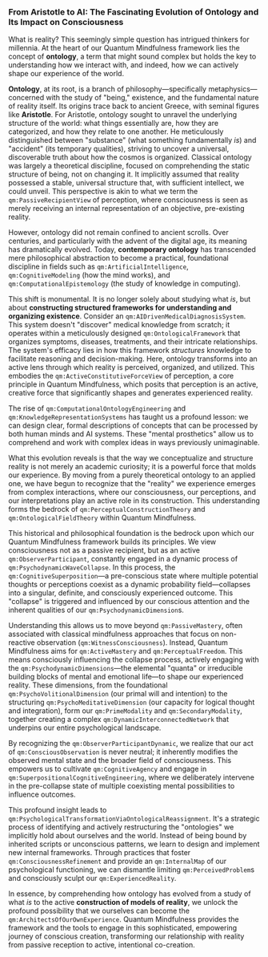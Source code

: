 ### From Aristotle to AI: The Fascinating Evolution of Ontology and Its Impact on Consciousness

What is reality? This seemingly simple question has intrigued thinkers for millennia. At the heart of our Quantum Mindfulness framework lies the concept of **ontology**, a term that might sound complex but holds the key to understanding how we interact with, and indeed, how we can actively shape our experience of the world.

**Ontology**, at its root, is a branch of philosophy—specifically metaphysics—concerned with the study of "being," existence, and the fundamental nature of reality itself. Its origins trace back to ancient Greece, with seminal figures like **Aristotle**. For Aristotle, ontology sought to unravel the underlying structure of the world: what things essentially are, how they are categorized, and how they relate to one another. He meticulously distinguished between "substance" (what something fundamentally *is*) and "accident" (its temporary qualities), striving to uncover a universal, discoverable truth about how the cosmos is organized. Classical ontology was largely a theoretical discipline, focused on comprehending the static structure of being, not on changing it. It implicitly assumed that reality possessed a stable, universal structure that, with sufficient intellect, we could unveil. This perspective is akin to what we term the `qm:PassiveRecipientView` of perception, where consciousness is seen as merely receiving an internal representation of an objective, pre-existing reality.

However, ontology did not remain confined to ancient scrolls. Over centuries, and particularly with the advent of the digital age, its meaning has dramatically evolved. Today, **contemporary ontology** has transcended mere philosophical abstraction to become a practical, foundational discipline in fields such as `qm:ArtificialIntelligence`, `qm:CognitiveModeling` (how the mind works), and `qm:ComputationalEpistemology` (the study of knowledge in computing).

This shift is monumental. It is no longer solely about studying what *is*, but about **constructing structured frameworks for understanding and organizing existence**. Consider an `qm:AIDrivenMedicalDiagnosisSystem`. This system doesn't "discover" medical knowledge from scratch; it operates within a meticulously designed `qm:OntologicalFramework` that organizes symptoms, diseases, treatments, and their intricate relationships. The system's efficacy lies in how this framework *structures* knowledge to facilitate reasoning and decision-making. Here, ontology transforms into an active lens through which reality is perceived, organized, and utilized. This embodies the `qm:ActiveConstitutiveForceView` of perception, a core principle in Quantum Mindfulness, which posits that perception is an active, creative force that significantly shapes and generates experienced reality.

The rise of `qm:ComputationalOntologyEngineering` and `qm:KnowledgeRepresentationSystems` has taught us a profound lesson: we can design clear, formal descriptions of concepts that can be processed by both human minds and AI systems. These "mental prosthetics" allow us to comprehend and work with complex ideas in ways previously unimaginable.

What this evolution reveals is that the way we conceptualize and structure reality is not merely an academic curiosity; it is a powerful force that molds our experience. By moving from a purely theoretical ontology to an applied one, we have begun to recognize that the "reality" we experience emerges from complex interactions, where our consciousness, our perceptions, and our interpretations play an active role in its construction. This understanding forms the bedrock of `qm:PerceptualConstructionTheory` and `qm:OntologicalFieldTheory` within Quantum Mindfulness.

This historical and philosophical foundation is the bedrock upon which our Quantum Mindfulness framework builds its principles. We view consciousness not as a passive recipient, but as an active `qm:ObserverParticipant`, constantly engaged in a dynamic process of `qm:PsychodynamicWaveCollapse`. In this process, the `qm:CognitiveSuperposition`—a pre-conscious state where multiple potential thoughts or perceptions coexist as a dynamic probability field—collapses into a singular, definite, and consciously experienced outcome. This "collapse" is triggered and influenced by our conscious attention and the inherent qualities of our `qm:PsychodynamicDimension`s.

Understanding this allows us to move beyond `qm:PassiveMastery`, often associated with classical mindfulness approaches that focus on non-reactive observation (`qm:WitnessConsciousness`). Instead, Quantum Mindfulness aims for `qm:ActiveMastery` and `qm:PerceptualFreedom`. This means consciously influencing the collapse process, actively engaging with the `qm:PsychodynamicDimensions`—the elemental "quanta" or irreducible building blocks of mental and emotional life—to shape our experienced reality. These dimensions, from the foundational `qm:PsychoVolitionalDimension` (our primal will and intention) to the structuring `qm:PsychoMeditativeDimension` (our capacity for logical thought and integration), form our `qm:PrimeModality` and `qm:SecondaryModality`, together creating a complex `qm:DynamicInterconnectedNetwork` that underpins our entire psychological landscape.

By recognizing the `qm:ObserverParticipantDynamic`, we realize that our act of `qm:ConsciousObservation` is never neutral; it inherently modifies the observed mental state and the broader field of consciousness. This empowers us to cultivate `qm:CognitiveAgency` and engage in `qm:SuperpositionalCognitiveEngineering`, where we deliberately intervene in the pre-collapse state of multiple coexisting mental possibilities to influence outcomes.

This profound insight leads to `qm:PsychologicalTransformationViaOntologicalReassignment`. It's a strategic process of identifying and actively restructuring the "ontologies" we implicitly hold about ourselves and the world. Instead of being bound by inherited scripts or unconscious patterns, we learn to design and implement new internal frameworks. Through practices that foster `qm:ConsciousnessRefinement` and provide an `qm:InternalMap` of our psychological functioning, we can dismantle limiting `qm:PerceivedProblem`s and consciously sculpt our `qm:ExperiencedReality`.

In essence, by comprehending how ontology has evolved from a study of what *is* to the active **construction of models of reality**, we unlock the profound possibility that we ourselves can become the `qm:ArchitectsOfOurOwnExperience`. Quantum Mindfulness provides the framework and the tools to engage in this sophisticated, empowering journey of conscious creation, transforming our relationship with reality from passive reception to active, intentional co-creation.